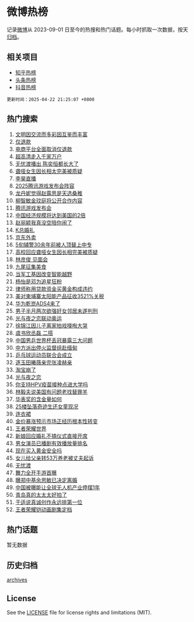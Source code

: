 # 微博热榜

记录[微博](https://www.weibo.com)从 2023-09-01 日至今的热搜和热门话题。每小时抓取一次数据，按天[归档](archives)。

## 相关项目

- [知乎热榜](https://github.com/hotarchive/zhihu)
- [头条热榜](https://github.com/hotarchive/toutiao)
- [抖音热榜](https://github.com/hotarchive/douyin)


`更新时间：2025-04-22 21:25:07 +0800`

## 热门搜索

1. [文明因交流而多彩因互鉴而丰富](https://m.weibo.cn/search?containerid=100103type%3D1%26t%3D10%26q%3D%23%E6%96%87%E6%98%8E%E5%9B%A0%E4%BA%A4%E6%B5%81%E8%80%8C%E5%A4%9A%E5%BD%A9%E5%9B%A0%E4%BA%92%E9%89%B4%E8%80%8C%E4%B8%B0%E5%AF%8C%23&stream_entry_id=51&isnewpage=1&extparam=seat%3D1%26c_type%3D51%26pos%3D0%26dgr%3D0%26cate%3D10103%26stream_entry_id%3D51%26filter_type%3Drealtimehot%26q%3D%2523%25E6%2596%2587%25E6%2598%258E%25E5%259B%25A0%25E4%25BA%25A4%25E6%25B5%2581%25E8%2580%258C%25E5%25A4%259A%25E5%25BD%25A9%25E5%259B%25A0%25E4%25BA%2592%25E9%2589%25B4%25E8%2580%258C%25E4%25B8%25B0%25E5%25AF%258C%2523%26display_time%3D1745328305%26pre_seqid%3D174532830575403444523122)
1. [仅退款](https://m.weibo.cn/search?containerid=100103type%3D1%26t%3D10%26q%3D%E4%BB%85%E9%80%80%E6%AC%BE&stream_entry_id=31&isnewpage=1&extparam=seat%3D1%26stream_entry_id%3D31%26lcate%3D5001%26q%3D%25E4%25BB%2585%25E9%2580%2580%25E6%25AC%25BE%26dgr%3D0%26realpos%3D1%26band_rank%3D1%26filter_type%3Drealtimehot%26cate%3D5001%26c_type%3D31%26flag%3D2%26pos%3D0%26display_time%3D1745328305%26pre_seqid%3D174532830575403444523122)
1. [电商平台全面取消仅退款](https://m.weibo.cn/search?containerid=100103type%3D1%26t%3D10%26q%3D%23%E7%94%B5%E5%95%86%E5%B9%B3%E5%8F%B0%E5%85%A8%E9%9D%A2%E5%8F%96%E6%B6%88%E4%BB%85%E9%80%80%E6%AC%BE%23&stream_entry_id=31&isnewpage=1&extparam=seat%3D1%26stream_entry_id%3D31%26lcate%3D5001%26q%3D%2523%25E7%2594%25B5%25E5%2595%2586%25E5%25B9%25B3%25E5%258F%25B0%25E5%2585%25A8%25E9%259D%25A2%25E5%258F%2596%25E6%25B6%2588%25E4%25BB%2585%25E9%2580%2580%25E6%25AC%25BE%2523%26dgr%3D0%26realpos%3D2%26band_rank%3D2%26filter_type%3Drealtimehot%26cate%3D5001%26c_type%3D31%26flag%3D2%26pos%3D1%26display_time%3D1745328305%26pre_seqid%3D174532830575403444523122)
1. [超高清走入千家万户](https://m.weibo.cn/search?containerid=100103type%3D1%26t%3D10%26q%3D%23%E8%B6%85%E9%AB%98%E6%B8%85%E8%B5%B0%E5%85%A5%E5%8D%83%E5%AE%B6%E4%B8%87%E6%88%B7%23&stream_entry_id=31&isnewpage=1&extparam=seat%3D1%26stream_entry_id%3D31%26lcate%3D5001%26q%3D%2523%25E8%25B6%2585%25E9%25AB%2598%25E6%25B8%2585%25E8%25B5%25B0%25E5%2585%25A5%25E5%258D%2583%25E5%25AE%25B6%25E4%25B8%2587%25E6%2588%25B7%2523%26dgr%3D0%26realpos%3D3%26band_rank%3D3%26filter_type%3Drealtimehot%26cate%3D5001%26c_type%3D31%26flag%3D0%26pos%3D2%26display_time%3D1745328305%26pre_seqid%3D174532830575403444523122)
1. [无忧渡播出 陈奕恒都长大了](https://m.weibo.cn/search?containerid=100103type%3D1%26t%3D10%26q%3D%E6%97%A0%E5%BF%A7%E6%B8%A1%E6%92%AD%E5%87%BA+%E9%99%88%E5%A5%95%E6%81%92%E9%83%BD%E9%95%BF%E5%A4%A7%E4%BA%86&stream_entry_id=31&isnewpage=1&extparam=seat%3D1%26stream_entry_id%3D31%26lcate%3D5001%26q%3D%25E6%2597%25A0%25E5%25BF%25A7%25E6%25B8%25A1%25E6%2592%25AD%25E5%2587%25BA%2520%25E9%2599%2588%25E5%25A5%2595%25E6%2581%2592%25E9%2583%25BD%25E9%2595%25BF%25E5%25A4%25A7%25E4%25BA%2586%26dgr%3D0%26realpos%3D4%26band_rank%3D4%26filter_type%3Drealtimehot%26cate%3D5001%26c_type%3D31%26flag%3D1%26pos%3D3%26display_time%3D1745328305%26pre_seqid%3D174532830575403444523122)
1. [聋哑女生因长相太完美被质疑](https://m.weibo.cn/search?containerid=100103type%3D1%26t%3D10%26q%3D%23%E8%81%8B%E5%93%91%E5%A5%B3%E7%94%9F%E5%9B%A0%E9%95%BF%E7%9B%B8%E5%A4%AA%E5%AE%8C%E7%BE%8E%E8%A2%AB%E8%B4%A8%E7%96%91%23&stream_entry_id=31&isnewpage=1&extparam=seat%3D1%26stream_entry_id%3D31%26lcate%3D5001%26q%3D%2523%25E8%2581%258B%25E5%2593%2591%25E5%25A5%25B3%25E7%2594%259F%25E5%259B%25A0%25E9%2595%25BF%25E7%259B%25B8%25E5%25A4%25AA%25E5%25AE%258C%25E7%25BE%258E%25E8%25A2%25AB%25E8%25B4%25A8%25E7%2596%2591%2523%26dgr%3D0%26realpos%3D5%26band_rank%3D5%26filter_type%3Drealtimehot%26cate%3D5001%26c_type%3D31%26flag%3D2%26pos%3D4%26display_time%3D1745328305%26pre_seqid%3D174532830575403444523122)
1. [李昊直播](https://m.weibo.cn/search?containerid=100103type%3D1%26t%3D10%26q%3D%E6%9D%8E%E6%98%8A%E7%9B%B4%E6%92%AD&stream_entry_id=31&isnewpage=1&extparam=seat%3D1%26stream_entry_id%3D31%26lcate%3D5001%26q%3D%25E6%259D%258E%25E6%2598%258A%25E7%259B%25B4%25E6%2592%25AD%26dgr%3D0%26realpos%3D6%26band_rank%3D6%26filter_type%3Drealtimehot%26cate%3D5001%26c_type%3D31%26flag%3D1%26pos%3D5%26display_time%3D1745328305%26pre_seqid%3D174532830575403444523122)
1. [2025腾讯游戏发布会阵容](https://m.weibo.cn/search?containerid=100103type%3D1%26t%3D10%26q%3D%232025%E8%85%BE%E8%AE%AF%E6%B8%B8%E6%88%8F%E5%8F%91%E5%B8%83%E4%BC%9A%E9%98%B5%E5%AE%B9%23&stream_entry_id=31&isnewpage=1&extparam=seat%3D1%26stream_entry_id%3D31%26lcate%3D5001%26is_ad_pos%3D1%26q%3D%25232025%25E8%2585%25BE%25E8%25AE%25AF%25E6%25B8%25B8%25E6%2588%258F%25E5%258F%2591%25E5%25B8%2583%25E4%25BC%259A%25E9%2598%25B5%25E5%25AE%25B9%2523%26dgr%3D0%26adid%3D283753%26band_rank%3D7%26cate%3D5001%26c_type%3D31%26filter_type%3Drealtimehot%26pos%3D6%26display_time%3D1745328305%26pre_seqid%3D174532830575403444523122)
1. [龙丹妮觉得赵露思是天选桑稚](https://m.weibo.cn/search?containerid=100103type%3D1%26t%3D10%26q%3D%E9%BE%99%E4%B8%B9%E5%A6%AE%E8%A7%89%E5%BE%97%E8%B5%B5%E9%9C%B2%E6%80%9D%E6%98%AF%E5%A4%A9%E9%80%89%E6%A1%91%E7%A8%9A&stream_entry_id=31&isnewpage=1&extparam=seat%3D1%26stream_entry_id%3D31%26lcate%3D5001%26q%3D%25E9%25BE%2599%25E4%25B8%25B9%25E5%25A6%25AE%25E8%25A7%2589%25E5%25BE%2597%25E8%25B5%25B5%25E9%259C%25B2%25E6%2580%259D%25E6%2598%25AF%25E5%25A4%25A9%25E9%2580%2589%25E6%25A1%2591%25E7%25A8%259A%26dgr%3D0%26realpos%3D7%26band_rank%3D7%26filter_type%3Drealtimehot%26cate%3D5001%26c_type%3D31%26flag%3D0%26pos%3D7%26display_time%3D1745328305%26pre_seqid%3D174532830575403444523122)
1. [柳智敏金玟庭将公开合作内容](https://m.weibo.cn/search?containerid=100103type%3D1%26t%3D10%26q%3D%23%E6%9F%B3%E6%99%BA%E6%95%8F%E9%87%91%E7%8E%9F%E5%BA%AD%E5%B0%86%E5%85%AC%E5%BC%80%E5%90%88%E4%BD%9C%E5%86%85%E5%AE%B9%23&stream_entry_id=31&isnewpage=1&extparam=seat%3D1%26stream_entry_id%3D31%26lcate%3D5001%26q%3D%2523%25E6%259F%25B3%25E6%2599%25BA%25E6%2595%258F%25E9%2587%2591%25E7%258E%259F%25E5%25BA%25AD%25E5%25B0%2586%25E5%2585%25AC%25E5%25BC%2580%25E5%2590%2588%25E4%25BD%259C%25E5%2586%2585%25E5%25AE%25B9%2523%26dgr%3D0%26realpos%3D8%26band_rank%3D8%26filter_type%3Drealtimehot%26cate%3D5001%26c_type%3D31%26flag%3D1%26pos%3D8%26display_time%3D1745328305%26pre_seqid%3D174532830575403444523122)
1. [腾讯游戏发布会](https://m.weibo.cn/search?containerid=100103type%3D1%26t%3D10%26q%3D%E8%85%BE%E8%AE%AF%E6%B8%B8%E6%88%8F%E5%8F%91%E5%B8%83%E4%BC%9A&stream_entry_id=31&isnewpage=1&extparam=seat%3D1%26stream_entry_id%3D31%26lcate%3D5001%26q%3D%25E8%2585%25BE%25E8%25AE%25AF%25E6%25B8%25B8%25E6%2588%258F%25E5%258F%2591%25E5%25B8%2583%25E4%25BC%259A%26dgr%3D0%26realpos%3D9%26band_rank%3D9%26filter_type%3Drealtimehot%26cate%3D5001%26c_type%3D31%26flag%3D1%26pos%3D9%26display_time%3D1745328305%26pre_seqid%3D174532830575403444523122)
1. [中国经济规模将达到美国的2倍](https://m.weibo.cn/search?containerid=100103type%3D1%26t%3D10%26q%3D%23%E4%B8%AD%E5%9B%BD%E7%BB%8F%E6%B5%8E%E8%A7%84%E6%A8%A1%E5%B0%86%E8%BE%BE%E5%88%B0%E7%BE%8E%E5%9B%BD%E7%9A%842%E5%80%8D%23&stream_entry_id=31&isnewpage=1&extparam=seat%3D1%26stream_entry_id%3D31%26lcate%3D5001%26q%3D%2523%25E4%25B8%25AD%25E5%259B%25BD%25E7%25BB%258F%25E6%25B5%258E%25E8%25A7%2584%25E6%25A8%25A1%25E5%25B0%2586%25E8%25BE%25BE%25E5%2588%25B0%25E7%25BE%258E%25E5%259B%25BD%25E7%259A%25842%25E5%2580%258D%2523%26dgr%3D0%26realpos%3D10%26band_rank%3D10%26filter_type%3Drealtimehot%26cate%3D5001%26c_type%3D31%26flag%3D0%26pos%3D10%26display_time%3D1745328305%26pre_seqid%3D174532830575403444523122)
1. [赵丽颖我真没空陪你闹了](https://m.weibo.cn/search?containerid=100103type%3D1%26t%3D10%26q%3D%E8%B5%B5%E4%B8%BD%E9%A2%96%E6%88%91%E7%9C%9F%E6%B2%A1%E7%A9%BA%E9%99%AA%E4%BD%A0%E9%97%B9%E4%BA%86&stream_entry_id=31&isnewpage=1&extparam=seat%3D1%26stream_entry_id%3D31%26lcate%3D5001%26q%3D%25E8%25B5%25B5%25E4%25B8%25BD%25E9%25A2%2596%25E6%2588%2591%25E7%259C%259F%25E6%25B2%25A1%25E7%25A9%25BA%25E9%2599%25AA%25E4%25BD%25A0%25E9%2597%25B9%25E4%25BA%2586%26dgr%3D0%26realpos%3D11%26band_rank%3D11%26filter_type%3Drealtimehot%26cate%3D5001%26c_type%3D31%26flag%3D2%26pos%3D11%26display_time%3D1745328305%26pre_seqid%3D174532830575403444523122)
1. [K总婚礼](https://m.weibo.cn/search?containerid=100103type%3D1%26t%3D10%26q%3DK%E6%80%BB%E5%A9%9A%E7%A4%BC&stream_entry_id=31&isnewpage=1&extparam=seat%3D1%26stream_entry_id%3D31%26lcate%3D5001%26q%3DK%25E6%2580%25BB%25E5%25A9%259A%25E7%25A4%25BC%26dgr%3D0%26realpos%3D12%26band_rank%3D12%26filter_type%3Drealtimehot%26cate%3D5001%26c_type%3D31%26flag%3D0%26pos%3D12%26display_time%3D1745328305%26pre_seqid%3D174532830575403444523122)
1. [京东外卖](https://m.weibo.cn/search?containerid=100103type%3D1%26t%3D10%26q%3D%E4%BA%AC%E4%B8%9C%E5%A4%96%E5%8D%96&stream_entry_id=31&isnewpage=1&extparam=seat%3D1%26stream_entry_id%3D31%26lcate%3D5001%26q%3D%25E4%25BA%25AC%25E4%25B8%259C%25E5%25A4%2596%25E5%258D%2596%26dgr%3D0%26realpos%3D13%26band_rank%3D13%26filter_type%3Drealtimehot%26cate%3D5001%26c_type%3D31%26flag%3D0%26pos%3D13%26display_time%3D1745328305%26pre_seqid%3D174532830575403444523122)
1. [5旬辅警30余年前被人顶替上中专](https://m.weibo.cn/search?containerid=100103type%3D1%26t%3D10%26q%3D%235%E6%97%AC%E8%BE%85%E8%AD%A630%E4%BD%99%E5%B9%B4%E5%89%8D%E8%A2%AB%E4%BA%BA%E9%A1%B6%E6%9B%BF%E4%B8%8A%E4%B8%AD%E4%B8%93%23&stream_entry_id=31&isnewpage=1&extparam=seat%3D1%26stream_entry_id%3D31%26lcate%3D5001%26q%3D%25235%25E6%2597%25AC%25E8%25BE%2585%25E8%25AD%25A630%25E4%25BD%2599%25E5%25B9%25B4%25E5%2589%258D%25E8%25A2%25AB%25E4%25BA%25BA%25E9%25A1%25B6%25E6%259B%25BF%25E4%25B8%258A%25E4%25B8%25AD%25E4%25B8%2593%2523%26dgr%3D0%26realpos%3D14%26band_rank%3D14%26filter_type%3Drealtimehot%26cate%3D5001%26c_type%3D31%26flag%3D1%26pos%3D14%26display_time%3D1745328305%26pre_seqid%3D174532830575403444523122)
1. [高校回应聋哑女生因长相完美被质疑](https://m.weibo.cn/search?containerid=100103type%3D1%26t%3D10%26q%3D%23%E9%AB%98%E6%A0%A1%E5%9B%9E%E5%BA%94%E8%81%8B%E5%93%91%E5%A5%B3%E7%94%9F%E5%9B%A0%E9%95%BF%E7%9B%B8%E5%AE%8C%E7%BE%8E%E8%A2%AB%E8%B4%A8%E7%96%91%23&stream_entry_id=31&isnewpage=1&extparam=seat%3D1%26stream_entry_id%3D31%26lcate%3D5001%26q%3D%2523%25E9%25AB%2598%25E6%25A0%25A1%25E5%259B%259E%25E5%25BA%2594%25E8%2581%258B%25E5%2593%2591%25E5%25A5%25B3%25E7%2594%259F%25E5%259B%25A0%25E9%2595%25BF%25E7%259B%25B8%25E5%25AE%258C%25E7%25BE%258E%25E8%25A2%25AB%25E8%25B4%25A8%25E7%2596%2591%2523%26dgr%3D0%26realpos%3D15%26band_rank%3D15%26filter_type%3Drealtimehot%26cate%3D5001%26c_type%3D31%26flag%3D1%26pos%3D15%26display_time%3D1745328305%26pre_seqid%3D174532830575403444523122)
1. [林彦俊 见面会](https://m.weibo.cn/search?containerid=100103type%3D1%26t%3D10%26q%3D%E6%9E%97%E5%BD%A6%E4%BF%8A+%E8%A7%81%E9%9D%A2%E4%BC%9A&stream_entry_id=31&isnewpage=1&extparam=seat%3D1%26stream_entry_id%3D31%26lcate%3D5001%26q%3D%25E6%259E%2597%25E5%25BD%25A6%25E4%25BF%258A%2520%25E8%25A7%2581%25E9%259D%25A2%25E4%25BC%259A%26dgr%3D0%26realpos%3D16%26band_rank%3D16%26filter_type%3Drealtimehot%26cate%3D5001%26c_type%3D31%26flag%3D1%26pos%3D16%26display_time%3D1745328305%26pre_seqid%3D174532830575403444523122)
1. [九尾征集美食](https://m.weibo.cn/search?containerid=100103type%3D1%26t%3D10%26q%3D%E4%B9%9D%E5%B0%BE%E5%BE%81%E9%9B%86%E7%BE%8E%E9%A3%9F&stream_entry_id=31&isnewpage=1&extparam=seat%3D1%26stream_entry_id%3D31%26lcate%3D5001%26q%3D%25E4%25B9%259D%25E5%25B0%25BE%25E5%25BE%2581%25E9%259B%2586%25E7%25BE%258E%25E9%25A3%259F%26dgr%3D0%26realpos%3D17%26band_rank%3D17%26filter_type%3Drealtimehot%26cate%3D5001%26c_type%3D31%26flag%3D1%26pos%3D17%26display_time%3D1745328305%26pre_seqid%3D174532830575403444523122)
1. [当军工基因改变智能越野](https://m.weibo.cn/search?containerid=100103type%3D1%26t%3D10%26q%3D%23%E5%BD%93%E5%86%9B%E5%B7%A5%E5%9F%BA%E5%9B%A0%E6%94%B9%E5%8F%98%E6%99%BA%E8%83%BD%E8%B6%8A%E9%87%8E%23&stream_entry_id=31&isnewpage=1&extparam=seat%3D1%26stream_entry_id%3D31%26lcate%3D5001%26q%3D%2523%25E5%25BD%2593%25E5%2586%259B%25E5%25B7%25A5%25E5%259F%25BA%25E5%259B%25A0%25E6%2594%25B9%25E5%258F%2598%25E6%2599%25BA%25E8%2583%25BD%25E8%25B6%258A%25E9%2587%258E%2523%26dgr%3D0%26realpos%3D18%26band_rank%3D18%26filter_type%3Drealtimehot%26cate%3D5001%26c_type%3D31%26flag%3D1%26pos%3D18%26display_time%3D1745328305%26pre_seqid%3D174532830575403444523122)
1. [杨怡是邓为追星狂粉](https://m.weibo.cn/search?containerid=100103type%3D1%26t%3D10%26q%3D%23%E6%9D%A8%E6%80%A1%E6%98%AF%E9%82%93%E4%B8%BA%E8%BF%BD%E6%98%9F%E7%8B%82%E7%B2%89%23&stream_entry_id=31&isnewpage=1&extparam=seat%3D1%26stream_entry_id%3D31%26lcate%3D5001%26q%3D%2523%25E6%259D%25A8%25E6%2580%25A1%25E6%2598%25AF%25E9%2582%2593%25E4%25B8%25BA%25E8%25BF%25BD%25E6%2598%259F%25E7%258B%2582%25E7%25B2%2589%2523%26dgr%3D0%26realpos%3D19%26band_rank%3D19%26filter_type%3Drealtimehot%26cate%3D5001%26c_type%3D31%26flag%3D1%26pos%3D19%26display_time%3D1745328305%26pre_seqid%3D174532830575403444523122)
1. [律师称用贷款资金买黄金构成违约](https://m.weibo.cn/search?containerid=100103type%3D1%26t%3D10%26q%3D%23%E5%BE%8B%E5%B8%88%E7%A7%B0%E7%94%A8%E8%B4%B7%E6%AC%BE%E8%B5%84%E9%87%91%E4%B9%B0%E9%BB%84%E9%87%91%E6%9E%84%E6%88%90%E8%BF%9D%E7%BA%A6%23&stream_entry_id=31&isnewpage=1&extparam=seat%3D1%26stream_entry_id%3D31%26lcate%3D5001%26q%3D%2523%25E5%25BE%258B%25E5%25B8%2588%25E7%25A7%25B0%25E7%2594%25A8%25E8%25B4%25B7%25E6%25AC%25BE%25E8%25B5%2584%25E9%2587%2591%25E4%25B9%25B0%25E9%25BB%2584%25E9%2587%2591%25E6%259E%2584%25E6%2588%2590%25E8%25BF%259D%25E7%25BA%25A6%2523%26dgr%3D0%26realpos%3D20%26band_rank%3D20%26filter_type%3Drealtimehot%26cate%3D5001%26c_type%3D31%26flag%3D1%26pos%3D20%26display_time%3D1745328305%26pre_seqid%3D174532830575403444523122)
1. [美对柬埔寨太阳能产品征收3521%关税](https://m.weibo.cn/search?containerid=100103type%3D1%26t%3D10%26q%3D%23%E7%BE%8E%E5%AF%B9%E6%9F%AC%E5%9F%94%E5%AF%A8%E5%A4%AA%E9%98%B3%E8%83%BD%E4%BA%A7%E5%93%81%E5%BE%81%E6%94%B63521%25%E5%85%B3%E7%A8%8E%23&stream_entry_id=31&isnewpage=1&extparam=seat%3D1%26stream_entry_id%3D31%26lcate%3D5001%26q%3D%2523%25E7%25BE%258E%25E5%25AF%25B9%25E6%259F%25AC%25E5%259F%2594%25E5%25AF%25A8%25E5%25A4%25AA%25E9%2598%25B3%25E8%2583%25BD%25E4%25BA%25A7%25E5%2593%2581%25E5%25BE%2581%25E6%2594%25B63521%2525%25E5%2585%25B3%25E7%25A8%258E%2523%26dgr%3D0%26realpos%3D21%26band_rank%3D21%26filter_type%3Drealtimehot%26cate%3D5001%26c_type%3D31%26flag%3D1%26pos%3D21%26display_time%3D1745328305%26pre_seqid%3D174532830575403444523122)
1. [华为乾崑ADS4来了](https://m.weibo.cn/search?containerid=100103type%3D1%26t%3D10%26q%3D%23%E5%8D%8E%E4%B8%BA%E4%B9%BE%E5%B4%91ADS4%E6%9D%A5%E4%BA%86%23&stream_entry_id=31&isnewpage=1&extparam=seat%3D1%26stream_entry_id%3D31%26lcate%3D5001%26q%3D%2523%25E5%258D%258E%25E4%25B8%25BA%25E4%25B9%25BE%25E5%25B4%2591ADS4%25E6%259D%25A5%25E4%25BA%2586%2523%26dgr%3D0%26realpos%3D22%26band_rank%3D22%26filter_type%3Drealtimehot%26cate%3D5001%26c_type%3D31%26flag%3D1%26pos%3D22%26display_time%3D1745328305%26pre_seqid%3D174532830575403444523122)
1. [男子半月两次欲强奸女邻居未遂判刑](https://m.weibo.cn/search?containerid=100103type%3D1%26t%3D10%26q%3D%23%E7%94%B7%E5%AD%90%E5%8D%8A%E6%9C%88%E4%B8%A4%E6%AC%A1%E6%AC%B2%E5%BC%BA%E5%A5%B8%E5%A5%B3%E9%82%BB%E5%B1%85%E6%9C%AA%E9%81%82%E5%88%A4%E5%88%91%23&stream_entry_id=31&isnewpage=1&extparam=seat%3D1%26stream_entry_id%3D31%26lcate%3D5001%26q%3D%2523%25E7%2594%25B7%25E5%25AD%2590%25E5%258D%258A%25E6%259C%2588%25E4%25B8%25A4%25E6%25AC%25A1%25E6%25AC%25B2%25E5%25BC%25BA%25E5%25A5%25B8%25E5%25A5%25B3%25E9%2582%25BB%25E5%25B1%2585%25E6%259C%25AA%25E9%2581%2582%25E5%2588%25A4%25E5%2588%2591%2523%26dgr%3D0%26realpos%3D23%26band_rank%3D23%26filter_type%3Drealtimehot%26cate%3D5001%26c_type%3D31%26flag%3D0%26pos%3D23%26display_time%3D1745328305%26pre_seqid%3D174532830575403444523122)
1. [光与夜之恋联动奥运](https://m.weibo.cn/search?containerid=100103type%3D1%26t%3D10%26q%3D%23%E5%85%89%E4%B8%8E%E5%A4%9C%E4%B9%8B%E6%81%8B%E8%81%94%E5%8A%A8%E5%A5%A5%E8%BF%90%23&stream_entry_id=31&isnewpage=1&extparam=seat%3D1%26stream_entry_id%3D31%26lcate%3D5001%26q%3D%2523%25E5%2585%2589%25E4%25B8%258E%25E5%25A4%259C%25E4%25B9%258B%25E6%2581%258B%25E8%2581%2594%25E5%258A%25A8%25E5%25A5%25A5%25E8%25BF%2590%2523%26dgr%3D0%26realpos%3D24%26band_rank%3D24%26filter_type%3Drealtimehot%26cate%3D5001%26c_type%3D31%26flag%3D1%26pos%3D24%26display_time%3D1745328305%26pre_seqid%3D174532830575403444523122)
1. [徐锦江因儿子离家拍戏嚎啕大哭](https://m.weibo.cn/search?containerid=100103type%3D1%26t%3D10%26q%3D%23%E5%BE%90%E9%94%A6%E6%B1%9F%E5%9B%A0%E5%84%BF%E5%AD%90%E7%A6%BB%E5%AE%B6%E6%8B%8D%E6%88%8F%E5%9A%8E%E5%95%95%E5%A4%A7%E5%93%AD%23&stream_entry_id=31&isnewpage=1&extparam=seat%3D1%26stream_entry_id%3D31%26lcate%3D5001%26q%3D%2523%25E5%25BE%2590%25E9%2594%25A6%25E6%25B1%259F%25E5%259B%25A0%25E5%2584%25BF%25E5%25AD%2590%25E7%25A6%25BB%25E5%25AE%25B6%25E6%258B%258D%25E6%2588%258F%25E5%259A%258E%25E5%2595%2595%25E5%25A4%25A7%25E5%2593%25AD%2523%26dgr%3D0%26realpos%3D25%26band_rank%3D25%26filter_type%3Drealtimehot%26cate%3D5001%26c_type%3D31%26flag%3D1%26pos%3D25%26display_time%3D1745328305%26pre_seqid%3D174532830575403444523122)
1. [虞书欣丞磊 二搭](https://m.weibo.cn/search?containerid=100103type%3D1%26t%3D10%26q%3D%E8%99%9E%E4%B9%A6%E6%AC%A3%E4%B8%9E%E7%A3%8A+%E4%BA%8C%E6%90%AD&stream_entry_id=31&isnewpage=1&extparam=seat%3D1%26stream_entry_id%3D31%26lcate%3D5001%26q%3D%25E8%2599%259E%25E4%25B9%25A6%25E6%25AC%25A3%25E4%25B8%259E%25E7%25A3%258A%2520%25E4%25BA%258C%25E6%2590%25AD%26dgr%3D0%26realpos%3D26%26band_rank%3D26%26filter_type%3Drealtimehot%26cate%3D5001%26c_type%3D31%26flag%3D0%26pos%3D26%26display_time%3D1745328305%26pre_seqid%3D174532830575403444523122)
1. [中国男乒世界杯丢冠暴露三大问题](https://m.weibo.cn/search?containerid=100103type%3D1%26t%3D10%26q%3D%23%E4%B8%AD%E5%9B%BD%E7%94%B7%E4%B9%92%E4%B8%96%E7%95%8C%E6%9D%AF%E4%B8%A2%E5%86%A0%E6%9A%B4%E9%9C%B2%E4%B8%89%E5%A4%A7%E9%97%AE%E9%A2%98%23&stream_entry_id=31&isnewpage=1&extparam=seat%3D1%26stream_entry_id%3D31%26lcate%3D5001%26q%3D%2523%25E4%25B8%25AD%25E5%259B%25BD%25E7%2594%25B7%25E4%25B9%2592%25E4%25B8%2596%25E7%2595%258C%25E6%259D%25AF%25E4%25B8%25A2%25E5%2586%25A0%25E6%259A%25B4%25E9%259C%25B2%25E4%25B8%2589%25E5%25A4%25A7%25E9%2597%25AE%25E9%25A2%2598%2523%26dgr%3D0%26realpos%3D27%26band_rank%3D27%26filter_type%3Drealtimehot%26cate%3D5001%26c_type%3D31%26flag%3D1%26pos%3D27%26display_time%3D1745328305%26pre_seqid%3D174532830575403444523122)
1. [中方派出停火监督组赴缅甸](https://m.weibo.cn/search?containerid=100103type%3D1%26t%3D10%26q%3D%23%E4%B8%AD%E6%96%B9%E6%B4%BE%E5%87%BA%E5%81%9C%E7%81%AB%E7%9B%91%E7%9D%A3%E7%BB%84%E8%B5%B4%E7%BC%85%E7%94%B8%23&stream_entry_id=31&isnewpage=1&extparam=seat%3D1%26stream_entry_id%3D31%26lcate%3D5001%26q%3D%2523%25E4%25B8%25AD%25E6%2596%25B9%25E6%25B4%25BE%25E5%2587%25BA%25E5%2581%259C%25E7%2581%25AB%25E7%259B%2591%25E7%259D%25A3%25E7%25BB%2584%25E8%25B5%25B4%25E7%25BC%2585%25E7%2594%25B8%2523%26dgr%3D0%26realpos%3D28%26band_rank%3D28%26filter_type%3Drealtimehot%26cate%3D5001%26c_type%3D31%26flag%3D0%26pos%3D28%26display_time%3D1745328305%26pre_seqid%3D174532830575403444523122)
1. [乒乓球运动员联合会成立](https://m.weibo.cn/search?containerid=100103type%3D1%26t%3D10%26q%3D%23%E4%B9%92%E4%B9%93%E7%90%83%E8%BF%90%E5%8A%A8%E5%91%98%E8%81%94%E5%90%88%E4%BC%9A%E6%88%90%E7%AB%8B%23&stream_entry_id=31&isnewpage=1&extparam=seat%3D1%26stream_entry_id%3D31%26lcate%3D5001%26q%3D%2523%25E4%25B9%2592%25E4%25B9%2593%25E7%2590%2583%25E8%25BF%2590%25E5%258A%25A8%25E5%2591%2598%25E8%2581%2594%25E5%2590%2588%25E4%25BC%259A%25E6%2588%2590%25E7%25AB%258B%2523%26dgr%3D0%26realpos%3D29%26band_rank%3D29%26filter_type%3Drealtimehot%26cate%3D5001%26c_type%3D31%26flag%3D1%26pos%3D29%26display_time%3D1745328305%26pre_seqid%3D174532830575403444523122)
1. [逐玉田曦薇亲完张凌赫亲](https://m.weibo.cn/search?containerid=100103type%3D1%26t%3D10%26q%3D%E9%80%90%E7%8E%89%E7%94%B0%E6%9B%A6%E8%96%87%E4%BA%B2%E5%AE%8C%E5%BC%A0%E5%87%8C%E8%B5%AB%E4%BA%B2&stream_entry_id=31&isnewpage=1&extparam=seat%3D1%26stream_entry_id%3D31%26lcate%3D5001%26q%3D%25E9%2580%2590%25E7%258E%2589%25E7%2594%25B0%25E6%259B%25A6%25E8%2596%2587%25E4%25BA%25B2%25E5%25AE%258C%25E5%25BC%25A0%25E5%2587%258C%25E8%25B5%25AB%25E4%25BA%25B2%26dgr%3D0%26realpos%3D30%26band_rank%3D30%26filter_type%3Drealtimehot%26cate%3D5001%26c_type%3D31%26flag%3D0%26pos%3D30%26display_time%3D1745328305%26pre_seqid%3D174532830575403444523122)
1. [淘宝崩了](https://m.weibo.cn/search?containerid=100103type%3D1%26t%3D10%26q%3D%E6%B7%98%E5%AE%9D%E5%B4%A9%E4%BA%86&stream_entry_id=31&isnewpage=1&extparam=seat%3D1%26stream_entry_id%3D31%26lcate%3D5001%26q%3D%25E6%25B7%2598%25E5%25AE%259D%25E5%25B4%25A9%25E4%25BA%2586%26dgr%3D0%26realpos%3D31%26band_rank%3D31%26filter_type%3Drealtimehot%26cate%3D5001%26c_type%3D31%26flag%3D1%26pos%3D31%26display_time%3D1745328305%26pre_seqid%3D174532830575403444523122)
1. [光与夜之恋](https://m.weibo.cn/search?containerid=100103type%3D1%26t%3D10%26q%3D%E5%85%89%E4%B8%8E%E5%A4%9C%E4%B9%8B%E6%81%8B&stream_entry_id=31&isnewpage=1&extparam=seat%3D1%26stream_entry_id%3D31%26lcate%3D5001%26q%3D%25E5%2585%2589%25E4%25B8%258E%25E5%25A4%259C%25E4%25B9%258B%25E6%2581%258B%26dgr%3D0%26realpos%3D32%26band_rank%3D32%26filter_type%3Drealtimehot%26cate%3D5001%26c_type%3D31%26flag%3D1%26pos%3D32%26display_time%3D1745328305%26pre_seqid%3D174532830575403444523122)
1. [你支持HPV疫苗接种点进大学吗](https://m.weibo.cn/search?containerid=100103type%3D1%26t%3D10%26q%3D%E4%BD%A0%E6%94%AF%E6%8C%81HPV%E7%96%AB%E8%8B%97%E6%8E%A5%E7%A7%8D%E7%82%B9%E8%BF%9B%E5%A4%A7%E5%AD%A6%E5%90%97&stream_entry_id=31&isnewpage=1&extparam=seat%3D1%26stream_entry_id%3D31%26lcate%3D5001%26is_ai_ask%3D1%26q%3D%25E4%25BD%25A0%25E6%2594%25AF%25E6%258C%2581HPV%25E7%2596%25AB%25E8%258B%2597%25E6%258E%25A5%25E7%25A7%258D%25E7%2582%25B9%25E8%25BF%259B%25E5%25A4%25A7%25E5%25AD%25A6%25E5%2590%2597%26dgr%3D0%26realpos%3D33%26band_rank%3D33%26filter_type%3Drealtimehot%26cate%3D5001%26c_type%3D31%26flag%3D1%26pos%3D33%26display_time%3D1745328305%26pre_seqid%3D174532830575403444523122)
1. [林毅夫说美国有问题老找替罪羊](https://m.weibo.cn/search?containerid=100103type%3D1%26t%3D10%26q%3D%23%E6%9E%97%E6%AF%85%E5%A4%AB%E8%AF%B4%E7%BE%8E%E5%9B%BD%E6%9C%89%E9%97%AE%E9%A2%98%E8%80%81%E6%89%BE%E6%9B%BF%E7%BD%AA%E7%BE%8A%23&stream_entry_id=31&isnewpage=1&extparam=seat%3D1%26stream_entry_id%3D31%26lcate%3D5001%26q%3D%2523%25E6%259E%2597%25E6%25AF%2585%25E5%25A4%25AB%25E8%25AF%25B4%25E7%25BE%258E%25E5%259B%25BD%25E6%259C%2589%25E9%2597%25AE%25E9%25A2%2598%25E8%2580%2581%25E6%2589%25BE%25E6%259B%25BF%25E7%25BD%25AA%25E7%25BE%258A%2523%26dgr%3D0%26realpos%3D34%26band_rank%3D34%26filter_type%3Drealtimehot%26cate%3D5001%26c_type%3D31%26flag%3D1%26pos%3D34%26display_time%3D1745328305%26pre_seqid%3D174532830575403444523122)
1. [华表奖的含金量如何](https://m.weibo.cn/search?containerid=100103type%3D1%26t%3D10%26q%3D%E5%8D%8E%E8%A1%A8%E5%A5%96%E7%9A%84%E5%90%AB%E9%87%91%E9%87%8F%E5%A6%82%E4%BD%95&stream_entry_id=31&isnewpage=1&extparam=seat%3D1%26stream_entry_id%3D31%26lcate%3D5001%26is_ai_ask%3D1%26q%3D%25E5%258D%258E%25E8%25A1%25A8%25E5%25A5%2596%25E7%259A%2584%25E5%2590%25AB%25E9%2587%2591%25E9%2587%258F%25E5%25A6%2582%25E4%25BD%2595%26dgr%3D0%26realpos%3D35%26band_rank%3D35%26filter_type%3Drealtimehot%26cate%3D5001%26c_type%3D31%26flag%3D1%26pos%3D35%26display_time%3D1745328305%26pre_seqid%3D174532830575403444523122)
1. [25楼坠落奇迹生还女童现况](https://m.weibo.cn/search?containerid=100103type%3D1%26t%3D10%26q%3D%2325%E6%A5%BC%E5%9D%A0%E8%90%BD%E5%A5%87%E8%BF%B9%E7%94%9F%E8%BF%98%E5%A5%B3%E7%AB%A5%E7%8E%B0%E5%86%B5%23&stream_entry_id=31&isnewpage=1&extparam=seat%3D1%26stream_entry_id%3D31%26lcate%3D5001%26q%3D%252325%25E6%25A5%25BC%25E5%259D%25A0%25E8%2590%25BD%25E5%25A5%2587%25E8%25BF%25B9%25E7%2594%259F%25E8%25BF%2598%25E5%25A5%25B3%25E7%25AB%25A5%25E7%258E%25B0%25E5%2586%25B5%2523%26dgr%3D0%26realpos%3D36%26band_rank%3D36%26filter_type%3Drealtimehot%26cate%3D5001%26c_type%3D31%26flag%3D0%26pos%3D36%26display_time%3D1745328305%26pre_seqid%3D174532830575403444523122)
1. [连衣裙](https://m.weibo.cn/search?containerid=100103type%3D1%26t%3D10%26q%3D%E8%BF%9E%E8%A1%A3%E8%A3%99&stream_entry_id=31&isnewpage=1&extparam=seat%3D1%26stream_entry_id%3D31%26lcate%3D5001%26q%3D%25E8%25BF%259E%25E8%25A1%25A3%25E8%25A3%2599%26dgr%3D0%26realpos%3D37%26band_rank%3D37%26filter_type%3Drealtimehot%26cate%3D5001%26c_type%3D31%26flag%3D0%26pos%3D37%26display_time%3D1745328305%26pre_seqid%3D174532830575403444523122)
1. [金价暴涨预示市场正经历根本性转变](https://m.weibo.cn/search?containerid=100103type%3D1%26t%3D10%26q%3D%23%E9%87%91%E4%BB%B7%E6%9A%B4%E6%B6%A8%E9%A2%84%E7%A4%BA%E5%B8%82%E5%9C%BA%E6%AD%A3%E7%BB%8F%E5%8E%86%E6%A0%B9%E6%9C%AC%E6%80%A7%E8%BD%AC%E5%8F%98%23&stream_entry_id=31&isnewpage=1&extparam=seat%3D1%26stream_entry_id%3D31%26lcate%3D5001%26q%3D%2523%25E9%2587%2591%25E4%25BB%25B7%25E6%259A%25B4%25E6%25B6%25A8%25E9%25A2%2584%25E7%25A4%25BA%25E5%25B8%2582%25E5%259C%25BA%25E6%25AD%25A3%25E7%25BB%258F%25E5%258E%2586%25E6%25A0%25B9%25E6%259C%25AC%25E6%2580%25A7%25E8%25BD%25AC%25E5%258F%2598%2523%26dgr%3D0%26realpos%3D38%26band_rank%3D38%26filter_type%3Drealtimehot%26cate%3D5001%26c_type%3D31%26flag%3D1%26pos%3D38%26display_time%3D1745328305%26pre_seqid%3D174532830575403444523122)
1. [王者荣耀世界](https://m.weibo.cn/search?containerid=100103type%3D1%26t%3D10%26q%3D%23%E7%8E%8B%E8%80%85%E8%8D%A3%E8%80%80%E4%B8%96%E7%95%8C%23&stream_entry_id=31&isnewpage=1&extparam=seat%3D1%26stream_entry_id%3D31%26lcate%3D5001%26q%3D%2523%25E7%258E%258B%25E8%2580%2585%25E8%258D%25A3%25E8%2580%2580%25E4%25B8%2596%25E7%2595%258C%2523%26dgr%3D0%26realpos%3D39%26band_rank%3D39%26filter_type%3Drealtimehot%26cate%3D5001%26c_type%3D31%26flag%3D1%26pos%3D39%26display_time%3D1745328305%26pre_seqid%3D174532830575403444523122)
1. [新娘回应婚礼不搞仪式直接开席](https://m.weibo.cn/search?containerid=100103type%3D1%26t%3D10%26q%3D%23%E6%96%B0%E5%A8%98%E5%9B%9E%E5%BA%94%E5%A9%9A%E7%A4%BC%E4%B8%8D%E6%90%9E%E4%BB%AA%E5%BC%8F%E7%9B%B4%E6%8E%A5%E5%BC%80%E5%B8%AD%23&stream_entry_id=31&isnewpage=1&extparam=seat%3D1%26stream_entry_id%3D31%26lcate%3D5001%26q%3D%2523%25E6%2596%25B0%25E5%25A8%2598%25E5%259B%259E%25E5%25BA%2594%25E5%25A9%259A%25E7%25A4%25BC%25E4%25B8%258D%25E6%2590%259E%25E4%25BB%25AA%25E5%25BC%258F%25E7%259B%25B4%25E6%258E%25A5%25E5%25BC%2580%25E5%25B8%25AD%2523%26dgr%3D0%26realpos%3D40%26band_rank%3D40%26filter_type%3Drealtimehot%26cate%3D5001%26c_type%3D31%26flag%3D0%26pos%3D40%26display_time%3D1745328305%26pre_seqid%3D174532830575403444523122)
1. [男女演员已播剧有效播放量排名](https://m.weibo.cn/search?containerid=100103type%3D1%26t%3D10%26q%3D%23%E7%94%B7%E5%A5%B3%E6%BC%94%E5%91%98%E5%B7%B2%E6%92%AD%E5%89%A7%E6%9C%89%E6%95%88%E6%92%AD%E6%94%BE%E9%87%8F%E6%8E%92%E5%90%8D%23&stream_entry_id=31&isnewpage=1&extparam=seat%3D1%26stream_entry_id%3D31%26lcate%3D5001%26q%3D%2523%25E7%2594%25B7%25E5%25A5%25B3%25E6%25BC%2594%25E5%2591%2598%25E5%25B7%25B2%25E6%2592%25AD%25E5%2589%25A7%25E6%259C%2589%25E6%2595%2588%25E6%2592%25AD%25E6%2594%25BE%25E9%2587%258F%25E6%258E%2592%25E5%2590%258D%2523%26dgr%3D0%26realpos%3D41%26band_rank%3D41%26filter_type%3Drealtimehot%26cate%3D5001%26c_type%3D31%26flag%3D1%26pos%3D41%26display_time%3D1745328305%26pre_seqid%3D174532830575403444523122)
1. [现在买入黄金安全吗](https://m.weibo.cn/search?containerid=100103type%3D1%26t%3D10%26q%3D%E7%8E%B0%E5%9C%A8%E4%B9%B0%E5%85%A5%E9%BB%84%E9%87%91%E5%AE%89%E5%85%A8%E5%90%97&stream_entry_id=31&isnewpage=1&extparam=seat%3D1%26stream_entry_id%3D31%26lcate%3D5001%26is_ai_ask%3D1%26q%3D%25E7%258E%25B0%25E5%259C%25A8%25E4%25B9%25B0%25E5%2585%25A5%25E9%25BB%2584%25E9%2587%2591%25E5%25AE%2589%25E5%2585%25A8%25E5%2590%2597%26dgr%3D0%26realpos%3D42%26band_rank%3D42%26filter_type%3Drealtimehot%26cate%3D5001%26c_type%3D31%26flag%3D1%26pos%3D42%26display_time%3D1745328305%26pre_seqid%3D174532830575403444523122)
1. [女儿给父亲转53万养老被丈夫起诉](https://m.weibo.cn/search?containerid=100103type%3D1%26t%3D10%26q%3D%23%E5%A5%B3%E5%84%BF%E7%BB%99%E7%88%B6%E4%BA%B2%E8%BD%AC53%E4%B8%87%E5%85%BB%E8%80%81%E8%A2%AB%E4%B8%88%E5%A4%AB%E8%B5%B7%E8%AF%89%23&stream_entry_id=31&isnewpage=1&extparam=seat%3D1%26stream_entry_id%3D31%26lcate%3D5001%26q%3D%2523%25E5%25A5%25B3%25E5%2584%25BF%25E7%25BB%2599%25E7%2588%25B6%25E4%25BA%25B2%25E8%25BD%25AC53%25E4%25B8%2587%25E5%2585%25BB%25E8%2580%2581%25E8%25A2%25AB%25E4%25B8%2588%25E5%25A4%25AB%25E8%25B5%25B7%25E8%25AF%2589%2523%26dgr%3D0%26realpos%3D43%26band_rank%3D43%26filter_type%3Drealtimehot%26cate%3D5001%26c_type%3D31%26flag%3D0%26pos%3D43%26display_time%3D1745328305%26pre_seqid%3D174532830575403444523122)
1. [无忧渡](https://m.weibo.cn/search?containerid=100103type%3D1%26t%3D10%26q%3D%E6%97%A0%E5%BF%A7%E6%B8%A1&stream_entry_id=31&isnewpage=1&extparam=seat%3D1%26stream_entry_id%3D31%26lcate%3D5001%26q%3D%25E6%2597%25A0%25E5%25BF%25A7%25E6%25B8%25A1%26dgr%3D0%26realpos%3D44%26band_rank%3D44%26filter_type%3Drealtimehot%26cate%3D5001%26c_type%3D31%26flag%3D0%26pos%3D44%26display_time%3D1745328305%26pre_seqid%3D174532830575403444523122)
1. [舞力全开手游首曝](https://m.weibo.cn/search?containerid=100103type%3D1%26t%3D10%26q%3D%23%E8%88%9E%E5%8A%9B%E5%85%A8%E5%BC%80%E6%89%8B%E6%B8%B8%E9%A6%96%E6%9B%9D%23&stream_entry_id=31&isnewpage=1&extparam=seat%3D1%26stream_entry_id%3D31%26lcate%3D5001%26q%3D%2523%25E8%2588%259E%25E5%258A%259B%25E5%2585%25A8%25E5%25BC%2580%25E6%2589%258B%25E6%25B8%25B8%25E9%25A6%2596%25E6%259B%259D%2523%26dgr%3D0%26realpos%3D45%26band_rank%3D45%26filter_type%3Drealtimehot%26cate%3D5001%26c_type%3D31%26flag%3D1%26pos%3D45%26display_time%3D1745328305%26pre_seqid%3D174532830575403444523122)
1. [曝郑中基余思敏已决定离婚](https://m.weibo.cn/search?containerid=100103type%3D1%26t%3D10%26q%3D%23%E6%9B%9D%E9%83%91%E4%B8%AD%E5%9F%BA%E4%BD%99%E6%80%9D%E6%95%8F%E5%B7%B2%E5%86%B3%E5%AE%9A%E7%A6%BB%E5%A9%9A%23&stream_entry_id=31&isnewpage=1&extparam=seat%3D1%26stream_entry_id%3D31%26lcate%3D5001%26q%3D%2523%25E6%259B%259D%25E9%2583%2591%25E4%25B8%25AD%25E5%259F%25BA%25E4%25BD%2599%25E6%2580%259D%25E6%2595%258F%25E5%25B7%25B2%25E5%2586%25B3%25E5%25AE%259A%25E7%25A6%25BB%25E5%25A9%259A%2523%26dgr%3D0%26realpos%3D46%26band_rank%3D46%26filter_type%3Drealtimehot%26cate%3D5001%26c_type%3D31%26flag%3D0%26pos%3D46%26display_time%3D1745328305%26pre_seqid%3D174532830575403444523122)
1. [中国被曝能让全球无人机产业停摆1年](https://m.weibo.cn/search?containerid=100103type%3D1%26t%3D10%26q%3D%23%E4%B8%AD%E5%9B%BD%E8%A2%AB%E6%9B%9D%E8%83%BD%E8%AE%A9%E5%85%A8%E7%90%83%E6%97%A0%E4%BA%BA%E6%9C%BA%E4%BA%A7%E4%B8%9A%E5%81%9C%E6%91%861%E5%B9%B4%23&stream_entry_id=31&isnewpage=1&extparam=seat%3D1%26stream_entry_id%3D31%26lcate%3D5001%26q%3D%2523%25E4%25B8%25AD%25E5%259B%25BD%25E8%25A2%25AB%25E6%259B%259D%25E8%2583%25BD%25E8%25AE%25A9%25E5%2585%25A8%25E7%2590%2583%25E6%2597%25A0%25E4%25BA%25BA%25E6%259C%25BA%25E4%25BA%25A7%25E4%25B8%259A%25E5%2581%259C%25E6%2591%25861%25E5%25B9%25B4%2523%26dgr%3D0%26realpos%3D47%26band_rank%3D47%26filter_type%3Drealtimehot%26cate%3D5001%26c_type%3D31%26flag%3D0%26pos%3D47%26display_time%3D1745328305%26pre_seqid%3D174532830575403444523122)
1. [青岛真的太太太好拍了](https://m.weibo.cn/search?containerid=100103type%3D1%26t%3D10%26q%3D%23%E9%9D%92%E5%B2%9B%E7%9C%9F%E7%9A%84%E5%A4%AA%E5%A4%AA%E5%A4%AA%E5%A5%BD%E6%8B%8D%E4%BA%86%23&stream_entry_id=31&isnewpage=1&extparam=seat%3D1%26stream_entry_id%3D31%26lcate%3D5001%26q%3D%2523%25E9%259D%2592%25E5%25B2%259B%25E7%259C%259F%25E7%259A%2584%25E5%25A4%25AA%25E5%25A4%25AA%25E5%25A4%25AA%25E5%25A5%25BD%25E6%258B%258D%25E4%25BA%2586%2523%26dgr%3D0%26realpos%3D48%26band_rank%3D48%26filter_type%3Drealtimehot%26cate%3D5001%26c_type%3D31%26flag%3D1%26pos%3D48%26display_time%3D1745328305%26pre_seqid%3D174532830575403444523122)
1. [于适说真诚创作永远排第一位](https://m.weibo.cn/search?containerid=100103type%3D1%26t%3D10%26q%3D%23%E4%BA%8E%E9%80%82%E8%AF%B4%E7%9C%9F%E8%AF%9A%E5%88%9B%E4%BD%9C%E6%B0%B8%E8%BF%9C%E6%8E%92%E7%AC%AC%E4%B8%80%E4%BD%8D%23&stream_entry_id=31&isnewpage=1&extparam=seat%3D1%26stream_entry_id%3D31%26lcate%3D5001%26q%3D%2523%25E4%25BA%258E%25E9%2580%2582%25E8%25AF%25B4%25E7%259C%259F%25E8%25AF%259A%25E5%2588%259B%25E4%25BD%259C%25E6%25B0%25B8%25E8%25BF%259C%25E6%258E%2592%25E7%25AC%25AC%25E4%25B8%2580%25E4%25BD%258D%2523%26dgr%3D0%26realpos%3D49%26band_rank%3D49%26filter_type%3Drealtimehot%26cate%3D5001%26c_type%3D31%26flag%3D0%26pos%3D49%26display_time%3D1745328305%26pre_seqid%3D174532830575403444523122)
1. [王者荣耀铠动画剧集定档](https://m.weibo.cn/search?containerid=100103type%3D1%26t%3D10%26q%3D%23%E7%8E%8B%E8%80%85%E8%8D%A3%E8%80%80%E9%93%A0%E5%8A%A8%E7%94%BB%E5%89%A7%E9%9B%86%E5%AE%9A%E6%A1%A3%23&stream_entry_id=31&isnewpage=1&extparam=seat%3D1%26stream_entry_id%3D31%26lcate%3D5001%26q%3D%2523%25E7%258E%258B%25E8%2580%2585%25E8%258D%25A3%25E8%2580%2580%25E9%2593%25A0%25E5%258A%25A8%25E7%2594%25BB%25E5%2589%25A7%25E9%259B%2586%25E5%25AE%259A%25E6%25A1%25A3%2523%26dgr%3D0%26realpos%3D50%26band_rank%3D50%26filter_type%3Drealtimehot%26cate%3D5001%26c_type%3D31%26flag%3D1%26pos%3D50%26display_time%3D1745328305%26pre_seqid%3D174532830575403444523122)

## 热门话题

暂无数据

## 历史归档

[archives](archives)

## License

See the [LICENSE](LICENSE) file for license rights and limitations (MIT).
